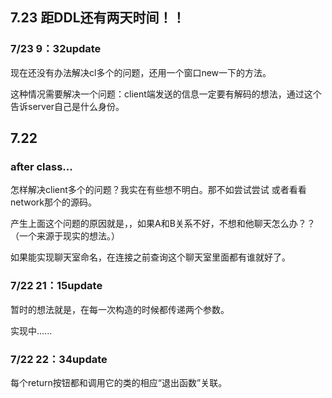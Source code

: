 ## 7.23 距DDL还有两天时间！！

### 7/23 9：32update

现在还没有办法解决cl多个的问题，还用一个窗口new一下的方法。

这种情况需要解决一个问题：client端发送的信息一定要有解码的想法，通过这个告诉server自己是什么身份。

## 7.22
### after class...
怎样解决client多个的问题？我实在有些想不明白。那不如尝试尝试
或者看看network那个的源码。

产生上面这个问题的原因就是，，如果A和B关系不好，不想和他聊天怎么办？？（一个来源于现实的想法。）

如果能实现聊天室命名，在连接之前查询这个聊天室里面都有谁就好了。

### 7/22 21：15update

暂时的想法就是，在每一次构造的时候都传递两个参数。

实现中......

### 7/22 22：34update

每个return按钮都和调用它的类的相应“退出函数”关联。